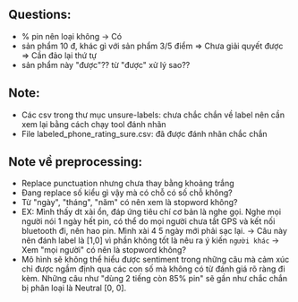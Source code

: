 ## Questions:
- % pin nên loại không -> Có
- sản phẩm 10 đ, khác gì với sản phẩm 3/5 điểm => Chưa giải quyết được => Cần đảo lại thứ tự 
- sản phẩm này "được"?? từ "được" xử lý sao??

## Note:
- Các csv trong thư mục unsure-labels: chưa chắc chắn về label nên cần xem lại bằng cách chạy tool đánh nhãn
- File labeled_phone_rating_sure.csv: đã được đánh nhãn chắc chắn

## Note về preprocessing:
+ Replace punctuation nhưng chưa thay bằng khoảng trắng
+ Đang replace số kiểu gì vậy mà có chỗ có số chỗ không?
+ Từ "ngày", "tháng", "năm" có nên xem là stopword không?
+ EX: Mình thấy dt xài ổn, đáp ứng tiêu chí cơ bản là nghe gọi. Nghe mọi người nói 1 ngày hết pin, có thể do mọi người chưa tắt GPS và kết nối bluetooth đi, nên hao pin. Mình xài 4 5 ngày mới phải sạc lại. -> Câu này nên đánh label là [1,0] vì phần không tốt là nêu ra ý kiến `người khác` -> Xem "mọi người" có nên là stopword không?
+ Mô hình sẽ không thể hiểu được sentiment trong những câu mà cảm xúc chỉ được ngầm định qua các con số mà không có từ đánh giá rõ ràng đi kèm. Những câu như "dùng 2 tiếng còn 85% pin" sẽ gần như chắc chắn bị phân loại là Neutral [0, 0].